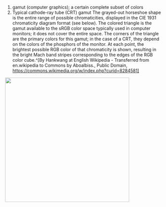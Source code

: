 1. gamut (computer graphics); a certain complete subset of colors
2. Typical cathode-ray tube (CRT) gamut
The grayed-out horseshoe shape is the entire range of possible chromaticities, displayed in the CIE 1931 chromaticity diagram format (see below). The colored triangle is the gamut available to the sRGB color space typically used in computer monitors; it does not cover the entire space. The corners of the triangle are the primary colors for this gamut; in the case of a CRT, they depend on the colors of the phosphors of the monitor. At each point, the brightest possible RGB color of that chromaticity is shown, resulting in the bright Mach band stripes corresponding to the edges of the RGB color cube.^[By Hankwang at English Wikipedia - Transferred from en.wikipedia to Commons by Aboalbiss., Public Domain, https://commons.wikimedia.org/w/index.php?curid=8284581]
<img src="https://upload.wikimedia.org/wikipedia/commons/d/d3/CIExy1931_srgb_gamut.png" width="400" />